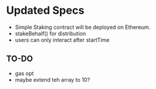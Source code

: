 # Updated Specs

- Simple Staking contract will be deployed on Ethereum.
- stakeBehalf() for distribution
- users can only interact after startTime

## TO-DO

- gas opt
- maybe extend teh array to 10?

